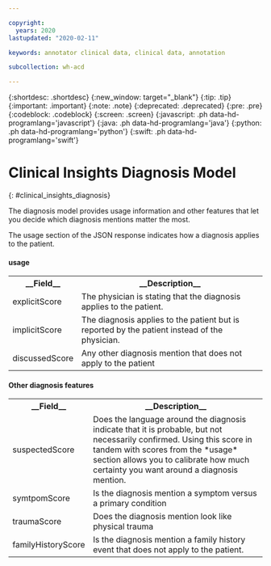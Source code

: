 ```yaml
---

copyright:
  years: 2020
lastupdated: "2020-02-11"

keywords: annotator clinical data, clinical data, annotation

subcollection: wh-acd

---
```


{:shortdesc: .shortdesc}
{:new_window: target="_blank"}
{:tip: .tip}
{:important: .important}
{:note: .note}
{:deprecated: .deprecated}
{:pre: .pre}
{:codeblock: .codeblock}
{:screen: .screen}
{:javascript: .ph data-hd-programlang='javascript'}
{:java: .ph data-hd-programlang='java'}
{:python: .ph data-hd-programlang='python'}
{:swift: .ph data-hd-programlang='swift'}

# Clinical Insights Diagnosis Model
{: #clinical_insights_diagnosis}


The diagnosis model provides usage information and other features that let you decide which diagnosis mentions matter the most.

The usage section of the JSON response indicates how a diagnosis applies to the patient.

<h4>usage</h4>

<table>
<tr><th>__Field__</th><th>__Description__</th></tr>

</tr><td>explicitScore</td><td>The physician is stating that the diagnosis applies to the patient.</td></tr>
<tr><td>implicitScore</td><td>The diagnosis applies to the patient but is reported by the patient instead of the physician.</td></tr>
<tr><td>discussedScore</td><td>Any other diagnosis mention that does not apply to the patient</td></tr>
</table>

<h4>Other diagnosis features</h4>
<table>
<tr><th>__Field__</th><th>__Description__</th></tr>
</tr><td>suspectedScore</td><td>Does the language around the diagnosis indicate that it is probable, but not necessarily confirmed.  Using this score in tandem with scores from the *usage* section allows you to calibrate how much certainty you want around a diagnosis mention.  </td></tr>
</tr><td>symtpomScore</td><td>Is the diagnosis mention a symptom versus a primary condition</td></tr>
</tr><td>traumaScore</td><td>Does the diagnosis mention look like physical trauma</td></tr>
</tr><td>familyHistoryScore</td><td>Is the diagnosis mention a family history event that does not apply to the patient.</td></tr>
</table>
